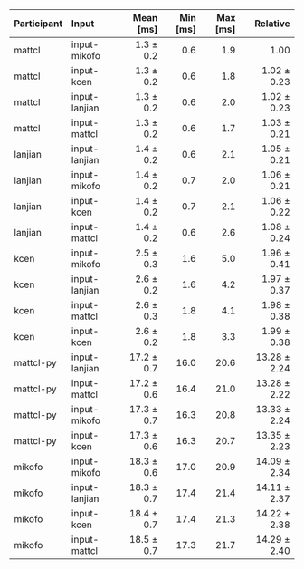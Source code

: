 | Participant | Input | Mean [ms] | Min [ms] | Max [ms] | Relative |
|:---|:---|---:|---:|---:|---:|
| mattcl | input-mikofo | 1.3 ± 0.2 | 0.6 | 1.9 | 1.00 |
| mattcl | input-kcen | 1.3 ± 0.2 | 0.6 | 1.8 | 1.02 ± 0.23 |
| mattcl | input-lanjian | 1.3 ± 0.2 | 0.6 | 2.0 | 1.02 ± 0.23 |
| mattcl | input-mattcl | 1.3 ± 0.2 | 0.6 | 1.7 | 1.03 ± 0.21 |
| lanjian | input-lanjian | 1.4 ± 0.2 | 0.6 | 2.1 | 1.05 ± 0.21 |
| lanjian | input-mikofo | 1.4 ± 0.2 | 0.7 | 2.0 | 1.06 ± 0.21 |
| lanjian | input-kcen | 1.4 ± 0.2 | 0.7 | 2.1 | 1.06 ± 0.22 |
| lanjian | input-mattcl | 1.4 ± 0.2 | 0.6 | 2.6 | 1.08 ± 0.24 |
| kcen | input-mikofo | 2.5 ± 0.3 | 1.6 | 5.0 | 1.96 ± 0.41 |
| kcen | input-lanjian | 2.6 ± 0.2 | 1.6 | 4.2 | 1.97 ± 0.37 |
| kcen | input-mattcl | 2.6 ± 0.3 | 1.8 | 4.1 | 1.98 ± 0.38 |
| kcen | input-kcen | 2.6 ± 0.2 | 1.8 | 3.3 | 1.99 ± 0.38 |
| mattcl-py | input-lanjian | 17.2 ± 0.7 | 16.0 | 20.6 | 13.28 ± 2.24 |
| mattcl-py | input-mattcl | 17.2 ± 0.6 | 16.4 | 21.0 | 13.28 ± 2.22 |
| mattcl-py | input-mikofo | 17.3 ± 0.7 | 16.3 | 20.8 | 13.33 ± 2.24 |
| mattcl-py | input-kcen | 17.3 ± 0.6 | 16.3 | 20.7 | 13.35 ± 2.23 |
| mikofo | input-mikofo | 18.3 ± 0.6 | 17.0 | 20.9 | 14.09 ± 2.34 |
| mikofo | input-lanjian | 18.3 ± 0.7 | 17.4 | 21.4 | 14.11 ± 2.37 |
| mikofo | input-kcen | 18.4 ± 0.7 | 17.4 | 21.3 | 14.22 ± 2.38 |
| mikofo | input-mattcl | 18.5 ± 0.7 | 17.3 | 21.7 | 14.29 ± 2.40 |
